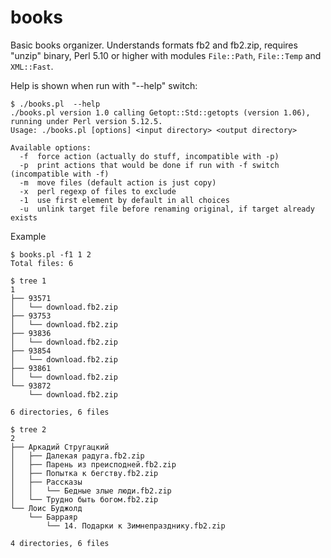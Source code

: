 books
=====

Basic books organizer. Understands formats fb2 and fb2.zip, requires "unzip" binary, Perl 5.10 or higher with modules `File::Path`, `File::Temp` and `XML::Fast`.

Help is shown when run with "--help" switch:

```
$ ./books.pl  --help
./books.pl version 1.0 calling Getopt::Std::getopts (version 1.06),
running under Perl version 5.12.5.
Usage: ./books.pl [options] <input directory> <output directory>

Available options:
  -f  force action (actually do stuff, incompatible with -p)
  -p  print actions that would be done if run with -f switch (incompatible with -f)
  -m  move files (default action is just copy)
  -x  perl regexp of files to exclude
  -1  use first element by default in all choices
  -u  unlink target file before renaming original, if target already exists
```

Example

```
$ books.pl -f1 1 2
Total files: 6

$ tree 1
1
├── 93571
│   └── download.fb2.zip
├── 93753
│   └── download.fb2.zip
├── 93836
│   └── download.fb2.zip
├── 93854
│   └── download.fb2.zip
├── 93861
│   └── download.fb2.zip
└── 93872
    └── download.fb2.zip

6 directories, 6 files

$ tree 2
2
├── Аркадий Стругацкий
│   ├── Далекая радуга.fb2.zip
│   ├── Парень из преисподней.fb2.zip
│   ├── Попытка к бегству.fb2.zip
│   ├── Рассказы
│   │   └── Бедные злые люди.fb2.zip
│   └── Трудно быть богом.fb2.zip
└── Лоис Буджолд
    └── Барраяр
        └── 14. Подарки к Зимнепразднику.fb2.zip

4 directories, 6 files
```
